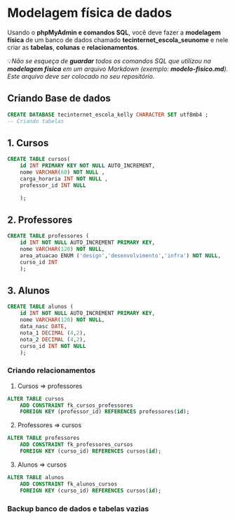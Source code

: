 # Modelagem física de dados

Usando o **phpMyAdmin e comandos SQL**, você deve fazer a **modelagem física** de um banco de dados chamado **tecinternet_escola_seunome** e nele criar as **tabelas**, **colunas** e **relacionamentos**.

💡*Não se esqueça de **guardar** todos os comandos SQL que utilizou na **modelagem física** em um arquivo Markdown (exemplo: **modelo-fisico.md**). Este arquivo deve ser colocado no seu repositório.*

## Criando Base de dados 
``` sql
CREATE DATABASE tecinternet_escola_kelly CHARACTER SET utf8mb4 ;
-- Criando tabelas
```

## 1. Cursos
``` sql
CREATE TABLE cursos( 
    id INT PRIMARY KEY NOT NULL AUTO_INCREMENT, 
    nome VARCHAR(60) NOT NULL , 
    carga_horaria INT NOT NULL , 
    professor_id INT NULL 

    );
```

## 2. Professores
``` sql
CREATE TABLE professores ( 
    id INT NOT NULL AUTO_INCREMENT PRIMARY KEY,
    nome VARCHAR(120) NOT NULL, 
    area_atuacao ENUM ('design','desenvolvimento','infra') NOT NULL, 
    curso_id INT 
    );
```

## 3. Alunos
``` sql
CREATE TABLE alunos ( 
    id INT NOT NULL AUTO_INCREMENT PRIMARY KEY, 
    nome VARCHAR(120) NOT NULL, 
    data_nasc DATE,
    nota_1 DECIMAL (4,2), 
    nota_2 DECIMAL (4,2),
    curso_id INT NOT NULL
    );
```
### Criando relacionamentos 

1. Cursos => professores
``` sql
ALTER TABLE cursos
    ADD CONSTRAINT fk_cursos_professores
    FOREIGN KEY (professor_id) REFERENCES professores(id);
```

2. Professores => cursos
``` sql
ALTER TABLE professores
    ADD CONSTRAINT fk_professores_cursos
    FOREIGN KEY (curso_id) REFERENCES cursos(id);
```

3. Alunos => cursos
``` sql
ALTER TABLE alunos
    ADD CONSTRAINT fk_alunos_cursos
    FOREIGN KEY (curso_id) REFERENCES cursos(id);
```


### Backup banco de dados e tabelas vazias
